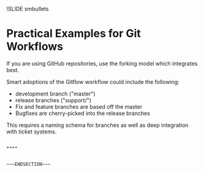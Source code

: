 !SLIDE smbullets
# Practical Examples for Git Workflows

If you are using GitHub repositories, use the forking model which integrates best.

Smart adoptions of the Gitflow workflow could include the following:

* development branch ("master")
* release branches ("support/<version>")
* Fix and feature branches are based off the master
* Bugfixes are cherry-picked into the release branches

This requires a naming schema for branches as well as deep integration
with ticket systems.

~~~SECTION:handouts~~~

****


~~~ENDSECTION~~~

